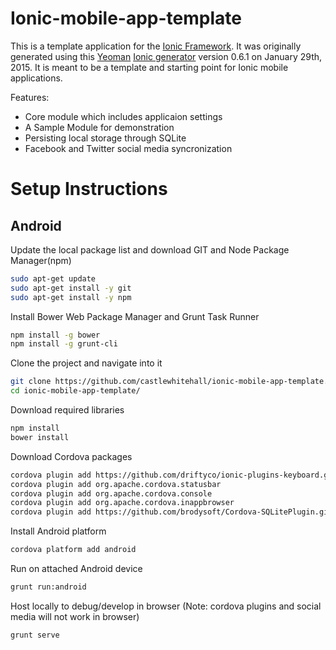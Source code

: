 # Ionic-mobile-app-template

This is a template application for the [Ionic Framework](http://ionicframework.com/). It was originally generated using this [Yeoman](http://yeoman.io/) [Ionic generator](https://github.com/diegonetto/generator-ionic) version 0.6.1 on January 29th, 2015. It is meant to be a template and starting point for Ionic mobile applications.

Features:
* Core module which includes applicaion settings
* A Sample Module for demonstration
* Persisting local storage through SQLite
* Facebook and Twitter social media syncronization


# Setup Instructions

## Android

Update the local package list and download GIT and Node Package Manager(npm) 

```bash
sudo apt-get update
sudo apt-get install -y git
sudo apt-get install -y npm
```

Install Bower Web Package Manager and Grunt Task Runner

```bash
npm install -g bower
npm install -g grunt-cli
```

Clone the project and navigate into it

```bash
git clone https://github.com/castlewhitehall/ionic-mobile-app-template.git
cd ionic-mobile-app-template/
```

Download required libraries

```bash
npm install
bower install
```

Download Cordova packages

```bash
cordova plugin add https://github.com/driftyco/ionic-plugins-keyboard.git
cordova plugin add org.apache.cordova.statusbar
cordova plugin add org.apache.cordova.console
cordova plugin add org.apache.cordova.inappbrowser
cordova plugin add https://github.com/brodysoft/Cordova-SQLitePlugin.git
```

Install Android platform

```bash
cordova platform add android
```

Run on attached Android device

```bash
grunt run:android
```

Host locally to debug/develop in browser (Note: cordova plugins and social media will not work in browser)

```bash
grunt serve
```


